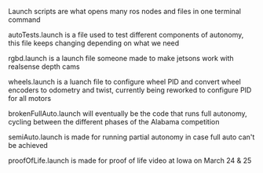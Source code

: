 Launch scripts are what opens many ros nodes and files in one terminal command

autoTests.launch is a file used to test different components of autonomy, this file 
keeps changing depending on what we need

rgbd.launch is a launch file someone made to make jetsons work with realsense depth cams

wheels.launch is a luanch file to configure wheel PID and convert wheel encoders to 
odometry and twist, currently being reworked to configure PID for all motors 

brokenFullAuto.launch will eventually be the code that runs full autonomy, cycling between 
the different phases of the Alabama competition

semiAuto.launch is made for running partial autonomy in case full auto can't be achieved

proofOfLife.launch is made for proof of life video at Iowa on March 24 & 25